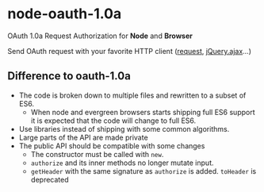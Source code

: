 # node-oauth-1.0a

OAuth 1.0a Request Authorization for **Node** and **Browser**

Send OAuth request with your favorite HTTP client ([request](https://github.com/mikeal/request), [jQuery.ajax](http://api.jquery.com/jQuery.ajax/)...)

## Difference to oauth-1.0a

- The code is broken down to multiple files and rewritten to a subset of ES6.
  - When node and evergreen browsers starts shipping full ES6 support it is
    expected that the code will change to full ES6.
- Use libraries instead of shipping with some common algorithms.
- Large parts of the API are made private
- The public API should be compatible with some changes
  - The constructor must be called with `new`.
  - `authorize` and its inner methods no longer mutate input.
  - `getHeader` with the same signature as `authorize` is added. `toHeader` is
    deprecated
